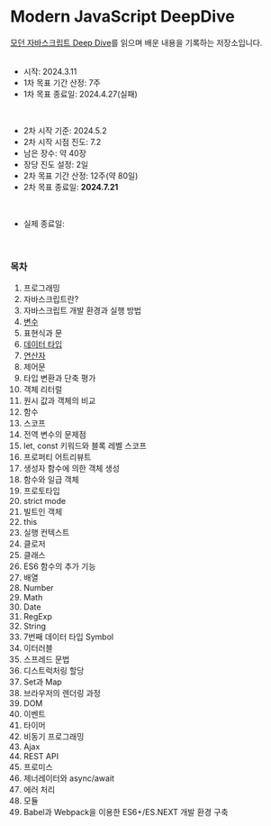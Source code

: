 # Modern JavaScript DeepDive

[모던 자바스크립트 Deep Dive](https://m.yes24.com/Goods/Detail/92742567)를 읽으며 배운 내용을 기록하는 저장소입니다.
<br />
<br />

- 시작: 2024.3.11
- 1차 목표 기간 산정: 7주
- 1차 목표 종료일: 2024.4.27(실패)

<br>

- 2차 시작 기준: 2024.5.2
- 2차 시작 시점 진도: 7.2
- 남은 장수: 약 40장
- 장당 진도 설정: 2일
- 2차 목표 기간 산정: 12주(약 80일)
- 2차 목표 종료일: **2024.7.21**

<br>

- 실제 종료일:

<br />

### 목차

1. 프로그래밍
2. 자바스크립트란?
3. 자바스크립트 개발 환경과 실행 방법
4. [변수](https://github.com/lbo728/ModernJavaScript/blob/main/01_JavaScript/01_ModernJavaScriptDeepDive/04_%EB%B3%80%EC%88%98.md)
5. 표현식과 문
6. [데이터 타입](https://github.com/lbo728/ModernJavaScript/blob/main/01_JavaScript/01_ModernJavaScriptDeepDive/06_%EB%8D%B0%EC%9D%B4%ED%84%B0_%ED%83%80%EC%9E%85.md)
7. [연산자](https://github.com/lbo728/ModernJavaScript/blob/main/01_JavaScript/01_ModernJavaScriptDeepDive/07_%EC%97%B0%EC%82%B0%EC%9E%90.md)
8. 제어문
9. 타입 변환과 단축 평가
10. 객체 리터럴
11. 원시 값과 객체의 비교
12. 함수
13. 스코프
14. 전역 변수의 문제점
15. let, const 키워드와 블록 레벨 스코프
16. 프로퍼티 어트리뷰트
17. 생성자 함수에 의한 객체 생성
18. 함수와 일급 객체
19. 프로토타입
20. strict mode
21. 빌트인 객체
22. this
23. 실행 컨텍스트
24. 클로저
25. 클래스
26. ES6 함수의 추가 기능
27. 배열
28. Number
29. Math
30. Date
31. RegExp
32. String
33. 7번째 데이터 타입 Symbol
34. 이터러블
35. 스프레드 문법
36. 디스트럭처링 할당
37. Set과 Map
38. 브라우저의 렌더링 과정
39. DOM
40. 이벤트
41. 타이머
42. 비동기 프로그래밍
43. Ajax
44. REST API
45. 프로미스
46. 제너레이터와 async/await
47. 에러 처리
48. 모듈
49. Babel과 Webpack을 이용한 ES6+/ES.NEXT 개발 환경 구축
